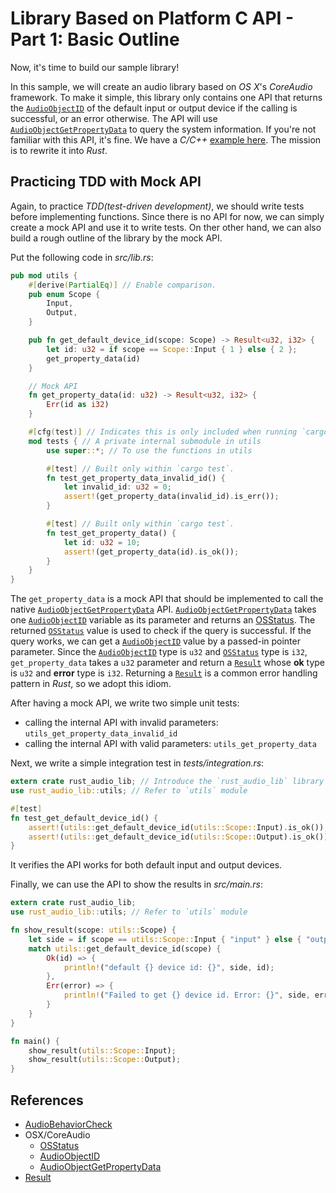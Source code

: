 # Library Based on Platform C API - Part 1: Basic Outline

Now, it's time to build our sample library!

In this sample, we will create an audio library based on *OS X*'s *CoreAudio* framework. To make it simple, this library only contains one API that returns the [```AudioObjectID```][aoid] of the default input or output device if the calling is successful, or an error otherwise. The API will use [```AudioObjectGetPropertyData```][gpd] to query the system information. If you're not familiar with this API, it's fine. We have a *C/C++* [example here][abc]. The mission is to rewrite it into *Rust*.

## Practicing TDD with Mock API
Again, to practice *TDD(test-driven development)*, we should write tests before implementing functions. Since there is no API for now, we can simply create a mock API and use it to write tests. On ther other hand, we can also build a rough outline of the library by the mock API.

Put the following code in *src/lib.rs*:
```rust
pub mod utils {
    #[derive(PartialEq)] // Enable comparison.
    pub enum Scope {
        Input,
        Output,
    }

    pub fn get_default_device_id(scope: Scope) -> Result<u32, i32> {
        let id: u32 = if scope == Scope::Input { 1 } else { 2 };
        get_property_data(id)
    }

    // Mock API
    fn get_property_data(id: u32) -> Result<u32, i32> {
        Err(id as i32)
    }

    #[cfg(test)] // Indicates this is only included when running `cargo test`
    mod tests { // A private internal submodule in utils
        use super::*; // To use the functions in utils

        #[test] // Built only within `cargo test`.
        fn test_get_property_data_invalid_id() {
            let invalid_id: u32 = 0;
            assert!(get_property_data(invalid_id).is_err());
        }

        #[test] // Built only within `cargo test`.
        fn test_get_property_data() {
            let id: u32 = 10;
            assert!(get_property_data(id).is_ok());
        }
    }
}
```

The ```get_property_data``` is a mock API that should be implemented to call the native [```AudioObjectGetPropertyData```][gpd] API. [```AudioObjectGetPropertyData```][gpd] takes one [```AudioObjectID```][aoid] variable as its parameter and returns an [OSStatus][oss]. The returned [```OSStatus```][oss] value is used to check if the query is successful. If the query works, we can get a [```AudioObjectID```][aoid] value by a passed-in pointer parameter. Since the [```AudioObjectID```][aoid] type is ```u32``` and [```OSStatus```][oss] type is ```i32```, ```get_property_data``` takes a ```u32``` parameter and return a [```Result```][result] whose **ok** type is ```u32``` and **error** type is ```i32```. Returning a [```Result```][result] is a common error handling pattern in *Rust*, so we adopt this idiom.

After having a mock API, we write two simple unit tests:
- calling the internal API with invalid parameters: ```utils_get_property_data_invalid_id```
- calling the internal API with valid parameters: ```utils_get_property_data```

Next, we write a simple integration test in *tests/integration.rs*:

```rust
extern crate rust_audio_lib; // Introduce the `rust_audio_lib` library crate.
use rust_audio_lib::utils; // Refer to `utils` module

#[test]
fn test_get_default_device_id() {
    assert!(utils::get_default_device_id(utils::Scope::Input).is_ok());
    assert!(utils::get_default_device_id(utils::Scope::Output).is_ok());
}
```

It verifies the API works for both default input and output devices.

Finally, we can use the API to show the results in *src/main.rs*:

```rust
extern crate rust_audio_lib;
use rust_audio_lib::utils; // Refer to `utils` module

fn show_result(scope: utils::Scope) {
    let side = if scope == utils::Scope::Input { "input" } else { "output" };
    match utils::get_default_device_id(scope) {
        Ok(id) => {
            println!("default {} device id: {}", side, id);
        },
        Err(error) => {
            println!("Failed to get {} device id. Error: {}", side, error);
        }
    }
}

fn main() {
    show_result(utils::Scope::Input);
    show_result(utils::Scope::Output);
}
```



## References
- [AudioBehaviorCheck][abc]
- OSX/CoreAudio
  - [OSStatus][oss]
  - [AudioObjectID][aoid]
  - [AudioObjectGetPropertyData][gpd]
- [Result][result]

[abc]: https://github.com/ChunMinChang/AudioBehaviorCheck/blob/3da870e4dfa5bd9b3c47ca6e658552dabd8217e4/AudioObjectUtils.cpp#L65-L75 "ABC: AudioObjectUtils::GetDefaultDeviceId"

[aoid]: https://developer.apple.com/documentation/coreaudio/audioobjectid?language=objc "AudioObjectID"
[oss]: https://developer.apple.com/documentation/kernel/osstatus?language=objc "OSStatus"
[gpd]: https://developer.apple.com/documentation/coreaudio/1422524-audioobjectgetpropertydata?language=objc "AudioObjectGetPropertyData"

[result]: https://doc.rust-lang.org/book/second-edition/ch09-02-recoverable-errors-with-result.html "The Rust Programming Language: Recoverable Errors with Result"